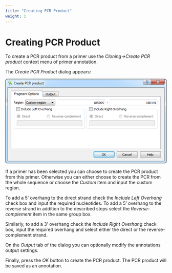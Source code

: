 ```yaml
---
title: "Creating PCR Product"
weight: 1
---
```



# Creating PCR Product

To create a PCR product from a primer use the _Cloning->Create PCR product_ context menu of primer annotation.

The _Create PCR Product_ dialog appears:


![](/images/65930774/65930775.png)

If a primer has been selected you can choose to create the PCR product from this primer. Otherwise you can either choose to create the PCR from the whole sequence or choose the _Custom_ item and input the custom region.

To add a 5’ overhang to the direct strand check the _Include Left Overhang_ check box and input the required nucleotides. To add a 5’ overhang to the reverse strand in addition to the described steps select the _Reverse-complement_ item in the same group box.

Similarly, to add a 3’ overhang check the _Include Right Overhang_ check box, input the required overhang and select either the direct or the reverse-complement strand.

On the _Output_ tab of the dialog you can optionally modify the annotations output settings.

Finally, press the _OK_ button to create the PCR product. The PCR product  will be saved as an annotation.
